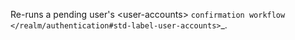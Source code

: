 Re-runs a pending <span class="title-ref">user's \<user-accounts></span>
`confirmation workflow </realm/authentication#std-label-user-accounts>`\_.
